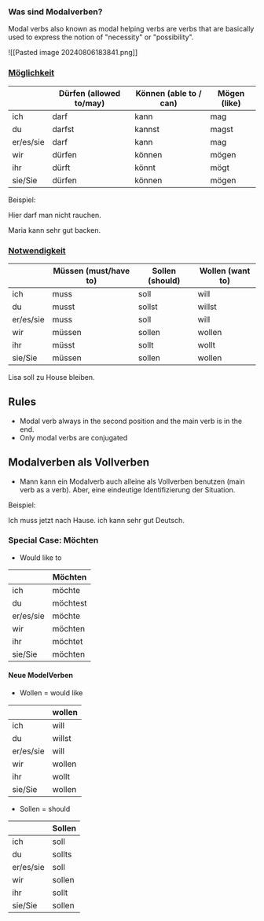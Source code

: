
### Was sind Modalverben? 
Modal verbs also known as modal helping verbs are verbs that are basically used to express the notion of "necessity" or "possibility".

![[Pasted image 20240806183841.png]]
### [Möglichkeit](obsidian://open?vault=Germanistik&file=Vocabulary%2FW%C3%B6rterbuch)

|           | Dürfen (allowed to/may) | Können (able to / can) | Mögen (like) |
| --------- | ----------------------- | ---------------------- | ------------ |
| ich       | darf                    | kann                   | mag          |
| du        | darfst                  | kannst                 | magst        |
| er/es/sie | darf                    | kann                   | mag          |
| wir       | dürfen                  | können                 | mögen        |
| ihr       | dürft                   | könnt                  | mögt         |
| sie/Sie   | dürfen                  | können                 | mögen        |

Beispiel: 

Hier darf man nicht rauchen. 

Maria kann sehr gut backen.
### [Notwendigkeit](obsidian://open?vault=Germanistik&file=Vocabulary%2FW%C3%B6rterbuch)

|           | Müssen (must/have to) | Sollen (should) | Wollen (want to) |
| --------- | --------------------- | --------------- | ---------------- |
| ich       | muss                  | soll            | will             |
| du        | musst                 | sollst          | willst           |
| er/es/sie | muss                  | soll            | will             |
| wir       | müssen                | sollen          | wollen           |
| ihr       | müsst                 | sollt           | wollt            |
| sie/Sie   | müssen                | sollen          | wollen           |
Lisa soll zu House bleiben. 

## Rules 

+ Modal verb always in the second position and the main verb is in the end. 
+ Only modal verbs are conjugated 

## Modalverben als Vollverben
+ Mann kann ein Modalverb auch alleine als Vollverben benutzen (main verb as a verb). Aber, eine eindeutige Identifizierung der Situation. 

Beispiel: 

Ich muss jetzt nach Hause.
ich kann sehr gut Deutsch. 

### Special Case: Möchten 

+ Would like to 

|           | Möchten  |
| --------- | -------- |
| ich       | möchte   |
| du        | möchtest |
| er/es/sie | möchte   |
| wir       | möchten  |
| ihr       | möchtet  |
| sie/Sie   | möchten  |
#### Neue ModelVerben

+ Wollen = would like 

|           | wollen |
| --------- | ------ |
| ich       | will   |
| du        | willst |
| er/es/sie | will   |
| wir       | wollen |
| ihr       | wollt  |
| sie/Sie   | wollen |

+ Sollen = should 

|           | Sollen |
| --------- | ------ |
| ich       | soll   |
| du        | sollts |
| er/es/sie | soll   |
| wir       | sollen |
| ihr       | sollt  |
| sie/Sie   | sollen |
